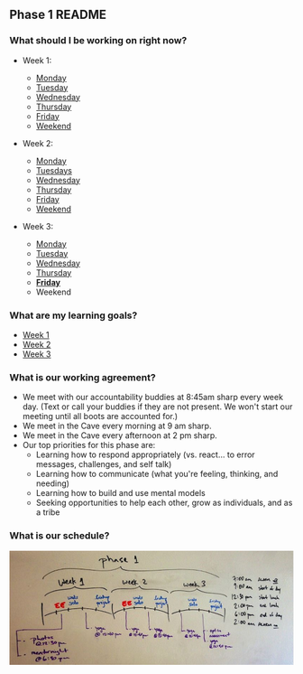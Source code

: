 ## Phase 1 README
### What should I be working on right now?
- Week 1:
  - [Monday](week-1/monday.md)
  - [Tuesday](week-1/tuesday.md)
  - [Wednesday](week-1/wednesday.md)
  - [Thursday](week-1/thursday.md)
  - [Friday](week-1/friday.md)
  - [Weekend](week-1/weekend.md)

- Week 2:
  - [Monday](https://gist.github.com/brickthorn/73d66ed3de195561ea37)
  - [Tuesdays](https://gist.github.com/labe/ed256a6b4f48b7d87273)
  - [Wednesday](https://gist.github.com/labe/333bb6be122deac6e939)
  - [Thursday](https://gist.github.com/labe/722a8969c33ae83e503b)
  - [Friday](https://gist.github.com/labe/01b84a75712a7897bdf6)
  - [Weekend](https://gist.github.com/labe/2ae0b23a790c9ea77663)

- Week 3:
  - [Monday](https://gist.github.com/brickthorn/69c7b85b3e7c5c5d802a)
  - [Tuesday](https://gist.github.com/brickthorn/6e123310a226ffbb374f)
  - [Wednesday](https://gist.github.com/brickthorn/c9e882f069219257f4ae)
  - [Thursday](https://gist.github.com/brickthorn/5c005925cc66a70e5599)
  - **[Friday](https://gist.github.com/brickthorn/f1c97148ea2acdb1387c)**
  - Weekend

### What are my learning goals?
- [Week 1](https://gist.github.com/dbc-challenges/3e4ea14543cde43d89ca)
- [Week 2](https://gist.github.com/dbc-challenges/3c983819a8604593791b)
- [Week 3](https://gist.github.com/dbc-challenges/1da8d51de6229fedd73a)

### What is our working agreement?

- We meet with our accountability buddies at 8:45am sharp every week day. (Text or call your buddies if they are not present. We won't start our meeting until all boots are accounted for.)
- We meet in the Cave every morning at 9 am sharp.
- We meet in the Cave every afternoon at 2 pm sharp.
- Our top priorities for this phase are:
  - Learning how to respond appropriately (vs. react… to error messages, challenges, and self talk)
  - Learning how to communicate (what you're feeling, thinking, and needing)
  - Learning how to build and use mental models
  - Seeking opportunities to help each other, grow as individuals, and as a tribe

### What is our schedule?

![phase 1 schedule](phase-schedule.png)
